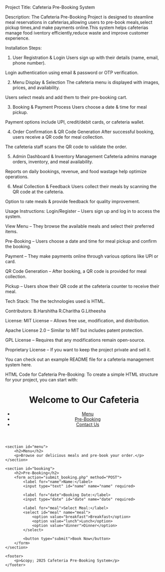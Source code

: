 Project Title: Cafeteria Pre-Booking System

Description: The Cafeteria Pre-Booking Project is designed to steamline meal reservations in cafeterias,allowing users to pre-book meals,select pickup times,and make payments online.This system helps
cafeterias manage food iventory efficiently,reduce waste and improve customer experience.

Installation Steps: 
1. User Registration & Login
Users sign up with their details (name, email, phone number).

Login authentication using email & password or OTP verification.

2. Menu Display & Selection
The cafeteria menu is displayed with images, prices, and availability.

Users select meals and add them to their pre-booking cart.

3. Booking & Payment Process
Users choose a date & time for meal pickup.

Payment options include UPI, credit/debit cards, or cafeteria wallet.

4. Order Confirmation & QR Code Generation
After successful booking, users receive a QR code for meal collection.

The cafeteria staff scans the QR code to validate the order.

5. Admin Dashboard & Inventory Management
Cafeteria admins manage orders, inventory, and meal availability.

Reports on daily bookings, revenue, and food wastage help optimize operations.

6. Meal Collection & Feedback
Users collect their meals by scanning the QR code at the cafeteria.

Option to rate meals & provide feedback for quality improvement.

Usage Instructions: 
Login/Register – Users sign up and log in to access the system.

View Menu – They browse the available meals and select their preferred items.

Pre-Booking – Users choose a date and time for meal pickup and confirm the booking.

Payment – They make payments online through various options like UPI or card.

QR Code Generation – After booking, a QR code is provided for meal collection.

Pickup – Users show their QR code at the cafeteria counter to receive their meal.

Tech Stack: The  the technologies used is HTML.

Contributors: B.Harshitha
              R.Charitha
              G.Litheesha

License: 
MIT License – Allows free use, modification, and distribution.

Apache License 2.0 – Similar to MIT but includes patent protection.

GPL License – Requires that any modifications remain open-source.

Proprietary License – If you want to keep the project private and sell it.

You can check out an example README file for a cafeteria management system here.

HTML Code for Cafeteria Pre-Booking:
To create a simple HTML structure for your project, you can start with:

<!DOCTYPE html>
<html lang="en">
<head>
    <meta charset="UTF-8">
    <meta name="viewport" content="width=device-width, initial-scale=1.0">
    <title>Cafeteria Pre-Booking</title>
    <link rel="stylesheet" href="styles.css">
</head>
<body>
    <header>
        <h1>Welcome to Our Cafeteria</h1>
        <nav>
            <ul>
                <li><a href="#menu">Menu</a></li>
                <li><a href="#booking">Pre-Booking</a></li>
                <li><a href="#contact">Contact Us</a></li>
            </ul>
        </nav>
    </header>

    <section id="menu">
        <h2>Menu</h2>
        <p>Browse our delicious meals and pre-book your order.</p>
    </section>

    <section id="booking">
        <h2>Pre-Booking</h2>
        <form action="submit_booking.php" method="POST">
            <label for="name">Name:</label>
            <input type="text" id="name" name="name" required>
            
            <label for="date">Booking Date:</label>
            <input type="date" id="date" name="date" required>
            
            <label for="meal">Select Meal:</label>
            <select id="meal" name="meal">
                <option value="breakfast">Breakfast</option>
                <option value="lunch">Lunch</option>
                <option value="dinner">Dinner</option>
            </select>
            
            <button type="submit">Book Now</button>
        </form>
    </section>

    <footer>
        <p>&copy; 2025 Cafeteria Pre-Booking System</p>
    </footer>
</body>
</html>
